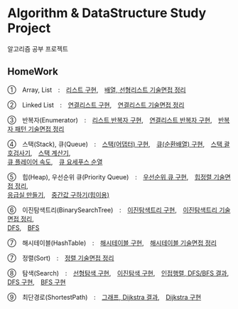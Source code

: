 # Algorithm & DataStructure Study Project
알고리즘 공부 프로젝트

## HomeWork
①　Array, List　:　[리스트 구현](https://github.com/dongyoonq/Algorithm/blob/master/Algorithm/Array%2CList/MyType/MyList.cs),　[배열, 선형리스트 기술면접 정리](https://github.com/dongyoonq/Algorithm/blob/master/%EC%95%8C%EA%B3%A0%EB%A6%AC%EC%A6%98%20%EA%B8%B0%EC%88%A0%EB%A9%B4%EC%A0%91/1.%20%EB%B0%B0%EC%97%B4%20vs%20%EC%84%A0%ED%98%95%EB%A6%AC%EC%8A%A4%ED%8A%B8.pdf)

②　Linked List　:　[연결리스트 구현](https://github.com/dongyoonq/Algorithm/blob/master/Algorithm/Array%2CList/MyType/MyList.cs),　[연결리스트 기술면접 정리](https://github.com/dongyoonq/Algorithm/blob/master/%EC%95%8C%EA%B3%A0%EB%A6%AC%EC%A6%98%20%EA%B8%B0%EC%88%A0%EB%A9%B4%EC%A0%91/2.%20%EC%97%B0%EA%B2%B0%EB%A6%AC%EC%8A%A4%ED%8A%B8(LinkedList)%2C%20%EB%B0%B0%EC%97%B4%EA%B3%BC%20%EC%B0%A8%EC%9D%B4%EC%A0%90.pdf)

③　반복자(Enumerator)　:　[리스트 반복자 구현](https://github.com/dongyoonq/Algorithm/blob/master/Algorithm/Array%2CList/MyType/MyList.cs),　[연결리스트 반복자 구현](https://github.com/dongyoonq/Algorithm/blob/master/Algorithm/Array%2CList/MyType/MyLinkedList.cs),　[반복자 패턴 기술면접 정리](https://github.com/dongyoonq/Algorithm/blob/master/%EC%95%8C%EA%B3%A0%EB%A6%AC%EC%A6%98%20%EA%B8%B0%EC%88%A0%EB%A9%B4%EC%A0%91/3.%20%EB%B0%98%EB%B3%B5%EC%9E%90%20%ED%8C%A8%ED%84%B4(Iterator%20Pattern)%2C%20(%2B%EC%BD%94%EB%A3%A8%ED%8B%B4).pdf)

④　스택(Stack), 큐(Queue)　:　[스택(어댑터) 구현](https://github.com/dongyoonq/Algorithm/blob/master/Algorithm/Stack%2C%20Queue/MyType/AdapterStack.cs),　[큐(순환배열) 구현](https://github.com/dongyoonq/Algorithm/blob/master/Algorithm/Stack%2C%20Queue/MyType/MyQueue.cs),　[스택 괄호검사기](https://github.com/dongyoonq/Algorithm/blob/master/Algorithm/Stack%2C%20Queue/Homework/BracketCheck.cs),　[스택 계산기](https://github.com/dongyoonq/Algorithm/blob/master/Algorithm/Stack%2C%20Queue/Homework/StackCalculator.cs),　<BR>[큐 플레이어 속도](https://github.com/dongyoonq/Algorithm/blob/master/Algorithm/Stack%2C%20Queue/Homework/PlayerQueue/playerQueue.cs),　[큐 요세푸스 순열](https://github.com/dongyoonq/Algorithm/blob/master/Algorithm/Stack%2C%20Queue/Homework/JosephusPermutation.cs)

⑤　힙(Heap), 우선순위 큐(Priority Queue)　:　[우선순위 큐 구현](https://github.com/dongyoonq/Algorithm/blob/master/Algorithm/Stack%2C%20Queue/MyType/MyPriorityQueue.cs),　[힙정렬 기술면접 정리](https://github.com/dongyoonq/Algorithm/blob/master/%EC%95%8C%EA%B3%A0%EB%A6%AC%EC%A6%98%20%EA%B8%B0%EC%88%A0%EB%A9%B4%EC%A0%91/4.%20%ED%9E%99%EC%A0%95%EB%A0%AC(%ED%9E%99%2C%20%EC%B6%94%EA%B0%80%2C%20%EC%82%AD%EC%A0%9C%2C%20%EC%99%84%EC%A0%84%EC%9D%B4%EC%A7%84%ED%8A%B8%EB%A6%AC%20%EB%B0%B0%EC%97%B4%ED%91%9C%ED%98%84).pdf),　<BR>[응급실 만들기](https://github.com/dongyoonq/Algorithm/blob/master/Algorithm/Stack%2C%20Queue/Homework/Emergency.cs),　[중간값 구하기(힙이용)](https://github.com/dongyoonq/Algorithm/blob/master/Algorithm/Stack%2C%20Queue/Homework/FindMiddleNumber.cs)

⑥　이진탐색트리(BinarySearchTree)　:　[이진탐색트리 구현](https://github.com/dongyoonq/Algorithm/blob/master/Algorithm/Tree/MyType/BST.cs),　[이진탐색트리 기술면접 정리](https://github.com/dongyoonq/Algorithm/blob/master/%EC%95%8C%EA%B3%A0%EB%A6%AC%EC%A6%98%20%EA%B8%B0%EC%88%A0%EB%A9%B4%EC%A0%91/5.%20%EC%9D%B4%EC%A7%84%ED%83%90%EC%83%89%ED%8A%B8%EB%A6%AC(BinarySearchTree).pdf),　<BR>[DFS](https://github.com/dongyoonq/Algorithm/blob/master/Algorithm/Tree/Traversal/DFS.cs),　[BFS](https://github.com/dongyoonq/Algorithm/blob/master/Algorithm/Tree/Traversal/BFS.cs)

⑦　해시테이블(HashTable)　:　[해시테이블 구현](https://github.com/dongyoonq/Algorithm/blob/master/Algorithm/HashTable/MyType/MyDictionary.cs),　[해시테이블 기술면접 정리](https://github.com/dongyoonq/Algorithm/blob/master/%EC%95%8C%EA%B3%A0%EB%A6%AC%EC%A6%98%20%EA%B8%B0%EC%88%A0%EB%A9%B4%EC%A0%91/6.%20%ED%95%B4%EC%8B%9C%ED%85%8C%EC%9D%B4%EB%B8%94(HashTable).pdf)

⑦　정렬(Sort)　:　[정렬 기술면접 정리](https://github.com/dongyoonq/Algorithm/blob/master/%EC%95%8C%EA%B3%A0%EB%A6%AC%EC%A6%98%20%EA%B8%B0%EC%88%A0%EB%A9%B4%EC%A0%91/7.%20%EC%A0%95%EB%A0%AC(Sort).pdf)

⑧　탐색(Search)　:　[선형탐색 구현](https://github.com/dongyoonq/Algorithm/blob/master/Algorithm/Algorithm/Search/MySearching/SequentialSearch.cs),　[이진탐색 구현](https://github.com/dongyoonq/Algorithm/blob/master/Algorithm/Algorithm/Search/MySearching/BinarySearch.cs),　[인접행렬, DFS/BFS 결과](https://github.com/dongyoonq/Algorithm/tree/master/SubFile/DFS%2CBFS%20%EA%B2%B0%EA%B3%BC),　[DFS 구현](https://github.com/dongyoonq/Algorithm/blob/master/Algorithm/Algorithm/Search/MySearching/DFS.cs),　[BFS 구현](https://github.com/dongyoonq/Algorithm/blob/master/Algorithm/Algorithm/Search/MySearching/BFS.cs)

⑨　최단경로(ShortestPath)　:　[그래프, Dijkstra 결과](https://github.com/dongyoonq/Algorithm/tree/master/SubFile/Dijkstra%20%EA%B2%B0%EA%B3%BC),　[Dijkstra 구현](https://github.com/dongyoonq/Algorithm/blob/master/Algorithm/Algorithm/Search/ShortestPathAlgorithm/Dijkstra.cs)
